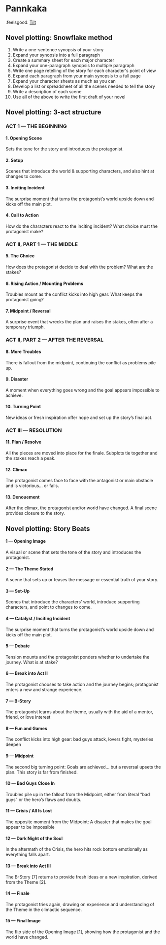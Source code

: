# Pannkaka
:feelsgood:
[Tilt](/tilt.md)

## Novel plotting: Snowflake method

1. Write a one-sentence synopsis of your story
2. Expand your synopsis into a full paragraph
3. Create a summary sheet for each major character
4. Expand your one-paragraph synopsis to multiple paragraph
5. Write one page retelling of the story for each character's point of view
6. Expand each paragraph from your main synopsis to a full page
7. Expand your character sheets as much as you can
8. Develop a list or spreadsheet of all the scenes needed to tell the story
9. Write a description of each scene
10. Use all of the above to write the first draft of your novel

## Novel plotting: 3-act structure
### ACT 1 — THE BEGINNING
#### 1. Opening Scene	
Sets the tone for the story and introduces the protagonist.
#### 2. Setup	
Scenes that introduce the world & supporting characters, and also hint at changes to come.
#### 3. Inciting Incident	
The surprise moment that turns the protagonist’s world upside down and kicks off the main plot.
#### 4. Call to Action	
How do the characters react to the inciting incident? What choice must the protagonist make?
### ACT II, PART 1 — THE MIDDLE
#### 5. The Choice	
How does the protagonist decide to deal with the problem? What are the stakes?
#### 6. Rising Action / Mounting Problems	
Troubles mount as the conflict kicks into high gear. What keeps the protagonist going?
#### 7. Midpoint / Reversal	
A surprise event that wrecks the plan and raises the stakes, often after a temporary triumph.
### ACT II, PART 2 — AFTER THE REVERSAL
#### 8. More Troubles	
There is fallout from the midpoint, continuing the conflict as problems pile up.
#### 9. Disaster	
A moment when everything goes wrong and the goal appears impossible to achieve.
#### 10. Turning Point	
New ideas or fresh inspiration offer hope and set up the story’s final act.
### ACT III — RESOLUTION
#### 11. Plan / Resolve
All the pieces are moved into place for the finale. Subplots tie together and the stakes reach a peak.
#### 12. Climax
The protagonist comes face to face with the antagonist or main obstacle and is victorious… or fails.
#### 13. Denouement
After the climax, the protagonist and/or world have changed. A final scene provides closure to the story.

## Novel plotting: Story Beats
#### 1 — Opening Image
A visual or scene that sets the tone of the story and introduces the protagonist.
#### 2 — The Theme Stated
A scene that sets up or teases the message or essential truth of your story.
#### 3 — Set-Up
Scenes that introduce the characters’ world, introduce supporting characters, and point to changes to come.
#### 4 — Catalyst / Inciting Incident
The surprise moment that turns the protagonist’s world upside down and kicks off the main plot.
#### 5 — Debate
Tension mounts and the protagonist ponders whether to undertake the journey. What is at stake?
#### 6 — Break into Act II
The protagonist chooses to take action and the journey begins; protagonist enters a new and strange experience.
#### 7 — B-Story
The protagonist learns about the theme, usually with the aid of a mentor, friend, or love interest
#### 8 — Fun and Games
The conflict kicks into high gear: bad guys attack, lovers fight, mysteries deepen
#### 9 — Midpoint
The second big turning point: Goals are achieved… but a reversal upsets the plan. This story is far from finished. 
#### 10 — Bad Guys Close In
Troubles pile up in the fallout from the Midpoint, either from literal “bad guys” or the hero’s flaws and doubts.
#### 11 — Crisis / All Is Lost
The opposite moment from the Midpoint: A disaster that makes the goal appear to be impossible
#### 12 — Dark Night of the Soul
In the aftermath of the Crisis, the hero hits rock bottom emotionally as everything falls apart.
#### 13 — Break into Act III
The B-Story [7] returns to provide fresh ideas or a new inspiration, derived from the Theme [2].
#### 14 — Finale
The protagonist tries again, drawing on experience and understanding of the Theme in the climactic sequence.
#### 15 — Final Image
The flip side of the Opening Image [1], showing how the protagonist and the world have changed. 
